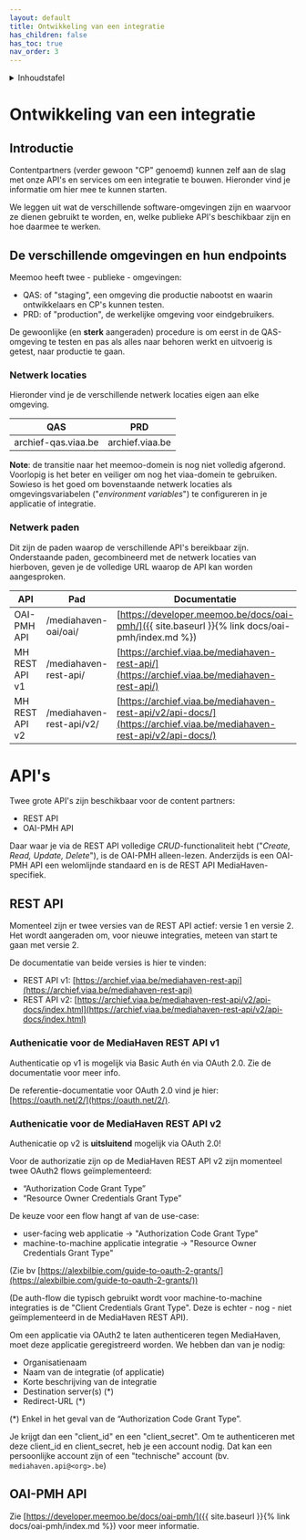 ```yaml
---
layout: default
title: Ontwikkeling van een integratie
has_children: false
has_toc: true
nav_order: 3
---
```


<details markdown="block">
  <summary>
    Inhoudstafel
  </summary>
  {: .text-delta }
1. TOC
{:toc}
</details>

# Ontwikkeling van een integratie

## Introductie

Contentpartners (verder gewoon "CP" genoemd) kunnen zelf aan de slag met onze
API's en services om een integratie te bouwen. Hieronder vind je informatie om
hier mee te kunnen starten.

We leggen uit wat de verschillende software-omgevingen zijn en waarvoor ze
dienen gebruikt te worden, en, welke publieke API's beschikbaar zijn en hoe
daarmee te werken.

## De verschillende omgevingen en hun endpoints

Meemoo heeft twee - publieke - omgevingen:

- QAS: of "staging", een omgeving die productie nabootst en waarin
  ontwikkelaars en CP's kunnen testen.
- PRD: of "production", de werkelijke omgeving voor eindgebruikers.

De gewoonlijke (en **sterk** aangeraden) procedure is om eerst in de
QAS-omgeving te testen en pas als alles naar behoren werkt en uitvoerig is
getest, naar productie te gaan.

### Netwerk locaties

Hieronder vind je de verschillende netwerk locaties eigen aan elke omgeving.

| QAS                 | PRD             |
|---------------------|-----------------|
| archief-qas.viaa.be | archief.viaa.be |

**Note**: de transitie naar het meemoo-domein is nog niet volledig afgerond.
Voorlopig is het beter en veiliger om nog het viaa-domein te gebruiken. Sowieso
is het goed om bovenstaande netwerk locaties als omgevingsvariabelen
("_environment variables_") te configureren in je applicatie of integratie.

### Netwerk paden

Dit zijn de paden waarop de verschillende API's bereikbaar zijn. Onderstaande
paden, gecombineerd met de netwerk locaties van hierboven, geven je de
volledige URL waarop de API kan worden aangesproken.

| API            | Pad                      | Documentatie                                                                                                         |
|----------------|--------------------------|----------------------------------------------------------------------------------------------------------------------|
| OAI-PMH API    | /mediahaven-oai/oai/     | [https://developer.meemoo.be/docs/oai-pmh/]({{ site.baseurl }}{% link docs/oai-pmh/index.md %})                      |
| MH REST API v1 | /mediahaven-rest-api/    | [https://archief.viaa.be/mediahaven-rest-api/](https://archief.viaa.be/mediahaven-rest-api/)                         |
| MH REST API v2 | /mediahaven-rest-api/v2/ | [https://archief.viaa.be/mediahaven-rest-api/v2/api-docs/](https://archief.viaa.be/mediahaven-rest-api/v2/api-docs/) |

# API's

Twee grote API's zijn beschikbaar voor de content partners:

- REST API
- OAI-PMH API

Daar waar je via de REST API volledige _CRUD_-functionaliteit hebt ("_Create,
Read, Update, Delete_"), is de OAI-PMH alleen-lezen. Anderzijds is een OAI-PMH
API een welomlijnde standaard en is de REST API MediaHaven-specifiek.

## REST API

Momenteel zijn er twee versies van de REST API actief: versie 1 en versie 2.
Het wordt aangeraden om, voor nieuwe integraties, meteen van start te gaan met
versie 2.

De documentatie van beide versies is hier te vinden:

- REST API v1:
  [https://archief.viaa.be/mediahaven-rest-api](https://archief.viaa.be/mediahaven-rest-api)
- REST API v2:
  [https://archief.viaa.be/mediahaven-rest-api/v2/api-docs/index.html](https://archief.viaa.be/mediahaven-rest-api/v2/api-docs/index.html)

### Authenicatie voor de MediaHaven REST API v1

Authenticatie op v1 is mogelijk via Basic Auth én via OAuth 2.0. Zie de
documentatie voor meer info.

De referentie-documentatie voor OAuth 2.0 vind je hier:
[https://oauth.net/2/](https://oauth.net/2/).

### Authenicatie voor de MediaHaven REST API v2

Authenicatie op v2 is **uitsluitend** mogelijk via OAuth 2.0!

Voor de authorizatie zijn op de MediaHaven REST API v2 zijn momenteel twee
OAuth2 flows geïmplementeerd:

- “Authorization Code Grant Type”
- “Resource Owner Credentials Grant Type”

De keuze voor een flow hangt af van de use-case:

- user-facing web applicatie → "Authorization Code Grant Type"
- machine-to-machine applicatie integratie → "Resource Owner Credentials Grant
  Type"

(Zie bv [https://alexbilbie.com/guide-to-oauth-2-grants/](https://alexbilbie.com/guide-to-oauth-2-grants/))

(De auth-flow die typisch gebruikt wordt voor machine-to-machine integraties is
de "Client Credentials Grant Type". Deze is echter - nog - niet geïmplementeerd
in de MediaHaven REST API).

Om een applicatie via OAuth2 te laten authenticeren tegen MediaHaven, moet deze
applicatie geregistreerd worden. We hebben dan van je nodig:

- Organisatienaam
- Naam van de integratie (of applicatie)
- Korte beschrijving van de integratie
- Destination server(s) (*)
- Redirect-URL (*)

(*) Enkel in het geval van de “Authorization Code Grant Type”.

Je krijgt dan een "client_id" en een "client_secret". Om te authenticeren met
deze client_id en client_secret, heb je een account nodig. Dat kan een
persoonlijke account zijn of een "technische" account (bv. `mediahaven.api@<org>.be`)

## OAI-PMH API

Zie [https://developer.meemoo.be/docs/oai-pmh/]({{ site.baseurl }}{% link docs/oai-pmh/index.md %}) voor meer informatie.
